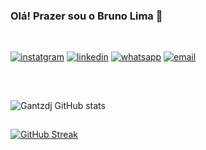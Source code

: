 ### Olá! Prazer sou o Bruno Lima 👋

<!--
**Gantzdj/Gantzdj** is a ✨ _special_ ✨ repository because its `README.md` (this file) appears on your GitHub profile.

Here are some ideas to get you started:

- 🔭 I’m currently working on ...
- 🌱 I’m currently learning ...
- 👯 I’m looking to collaborate on ...
- 🤔 I’m looking for help with ...
- 💬 Ask me about ...
- 📫 How to reach me: ...
- 😄 Pronouns: ...
- ⚡ Fun fact: ...
-->

<br/>

[![instatgram](https://img.shields.io/badge/Instagram-E4405F?style=for-the-badge&logo=instagram&logoColor=white)](https://www.instagram.com/bsl_bruno)
[![linkedin](https://img.shields.io/badge/LinkedIn-0077B5?style=for-the-badge&logo=linkedin&logoColor=white)](https://www.linkedin.com/in/bruno-santos-de-lima-1b96b9257/)
[![whatsapp](https://img.shields.io/badge/WhatsApp-25D366?style=for-the-badge&logo=whatsapp&logoColor=white)](https://wa.me/qr/J7RRM56HGN2MK1)
[![email](https://img.shields.io/badge/Gmail-D14836?style=for-the-badge&logo=gmail&logoColor=white)](mailto:blimma78@gmail.com)
##
<br/>


![Gantzdj GitHub stats](https://github-readme-stats.vercel.app/api?username=Gantzdj&show_icons=true&theme=onedark)

##


[![GitHub Streak](https://streak-stats.demolab.com?user=Gantzdj&theme=sunset-gradient&hide_border=true&border_radius=5)](https://git.io/streak-stats)
